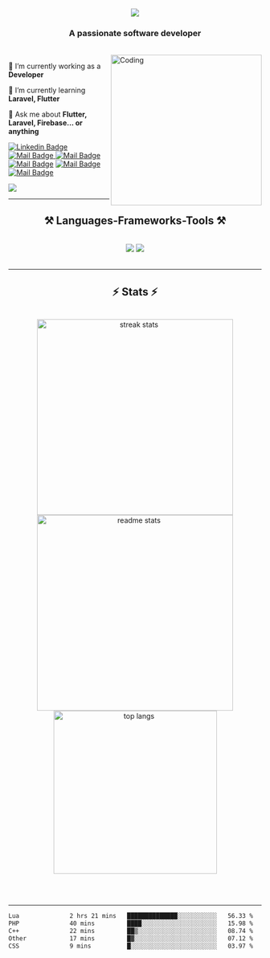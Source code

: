 <h1 align="center">
    <img src="https://readme-typing-svg.herokuapp.com/?font=Righteous&size=35&center=true&vCenter=true&width=500&height=70&duration=4000&lines=Hi+There!+👋;+I'm+Akib;" />
</h1>

<h3 align="center">A passionate software developer</h3>

<br/>

<img align="right" alt="Coding" width="300" src="https://raw.githubusercontent.com/TheDudeThatCode/TheDudeThatCode/master/Assets/Designer.gif">
<div align="left">  
 
 🔭 I’m currently working as a **Developer**
 
 🌱 I’m currently learning **Laravel, Flutter**

💬 Ask me about **Flutter, Laravel, Firebase... or anything**

<!-- ⚡ Fun fact **Game of Thrones Night's Watch cloaks are made from Ikea rugs** -->

 </div>
 
<div align="left">

[![Linkedin Badge](https://img.shields.io/badge/-Akib-0e76a8?style=flat&labelColor=0e76a8&logo=linkedin&logoColor=white)](https://www.linkedin.com/in/akib99/) [![Mail Badge](https://img.shields.io/badge/Codeforces-445f9d?style=flat&logo=Codeforces&logoColor=white)](https://codeforces.com/profile/Xenon01)[ ![Mail Badge](https://img.shields.io/badge/-LeetCode-FFA116?style=flat&logo=LeetCode&logoColor=black)](https://leetcode.com/dekacore/) [![Mail Badge](https://img.shields.io/badge/Akib-1877F2?style=flat&logo=facebook&logoColor=white)](https://www.facebook.com/profile.php?id=100007907438975) [![Mail Badge](https://img.shields.io/badge/WhatsApp-25D366?style=flat&logo=whatsapp&logoColor=white)](https://wa.link/s103du) [![Mail Badge](https://img.shields.io/badge/Gmail-D14836?style=flat&logo=gmail&logoColor=white)](mailto:saidulislamakib99@gmail.com)

</div>

![](https://komarev.com/ghpvc/?username=Akib558)

 <hr/>
 
<h2 align="center">⚒️ Languages-Frameworks-Tools ⚒️</h2>
<br/>
<div align="center">
    <img src="https://skillicons.dev/icons?i=html,css,vscode,github,figma,tailwind,git,dart" />
    <img src="https://skillicons.dev/icons?i=nodejs,python,javascript,typescript,firebase,mongodb,c,cpp,php,mysql,flask" /><br>
</div>

<br/>
<!-- <hr/> -->

<!-- <div align="center">
  <h2>🐍 My Contributions 🐍</h2>
  <br>
  <img alt="snake eating my contributions" src="https://raw.githubusercontent.com/Akib558/Akib558/output/github-contribution-grid-snake.svg" />

  <br/><br/><br/>
</div> -->

<hr/>

<h2 align="center">⚡ Stats ⚡</h2>
<br>
<div align=center>
  <img width=390 src="https://github-readme-streak-stats-salesp07.vercel.app/?user=Akib558&count_private=true&theme=react&border_radius=10" alt="streak stats"/>
  <img width=390 src="https://github-readme-stats-salesp07.vercel.app/api?username=Akib558&count_private=true&show_icons=true&theme=react&rank_icon=github&border_radius=10" alt="readme stats" />
  <br/>
  <img width=325 align="center" src="https://github-readme-stats-salesp07.vercel.app/api/top-langs/?username=Akib558&hide=HTML&langs_count=8&layout=compact&theme=react&border_radius=10&size_weight=0.5&count_weight=0.5&exclude_repo=github-readme-stats" alt="top langs" />
</div>

<br/><br/>

<hr/>
<!--START_SECTION:waka-->

```txt
Lua              2 hrs 21 mins   ██████████████░░░░░░░░░░░   56.33 %
PHP              40 mins         ████░░░░░░░░░░░░░░░░░░░░░   15.98 %
C++              22 mins         ██▒░░░░░░░░░░░░░░░░░░░░░░   08.74 %
Other            17 mins         █▓░░░░░░░░░░░░░░░░░░░░░░░   07.12 %
CSS              9 mins          █░░░░░░░░░░░░░░░░░░░░░░░░   03.97 %
```

<!--END_SECTION:waka-->
